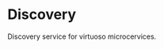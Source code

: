 Discovery
====================================================

Discovery service for virtuoso microcervices.
